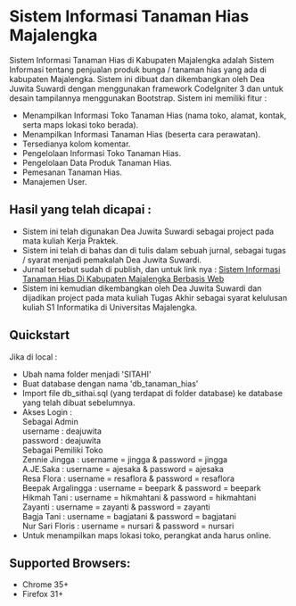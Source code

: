 # Sistem Informasi Tanaman Hias Majalengka
Sistem Informasi Tanaman Hias di Kabupaten Majalengka adalah Sistem Informasi tentang penjualan produk bunga / tanaman hias yang ada di kabupaten Majalengka. Sistem ini dibuat dan dikembangkan oleh Dea Juwita Suwardi dengan menggunakan framework CodeIgniter 3 dan untuk desain tampilannya menggunakan Bootstrap. Sistem ini memiliki fitur :
- Menampilkan Informasi Toko Tanaman Hias (nama toko, alamat, kontak, serta maps lokasi toko berada).
- Menampilkan Informasi Tanaman Hias (beserta cara perawatan).
- Tersedianya kolom komentar.
- Pengelolaan Informasi Toko Tanaman Hias.
- Pengelolaan Data Produk Tanaman Hias.
- Pemesanan Tanaman Hias.
- Manajemen User.

## Hasil yang telah dicapai : 
- Sistem ini telah digunakan Dea Juwita Suwardi sebagai project pada mata kuliah Kerja Praktek. 
- Sistem ini telah di bahas dan di tulis dalam sebuah jurnal, sebagai tugas / syarat menjadi pemakalah Dea Juwita Suwardi.
- Jurnal tersebut sudah di publish, dan untuk link nya :  [Sistem Informasi Tanaman Hias Di Kabupaten Majalengka Berbasis Web](http://ojs.udb.ac.id/index.php/Senatib/article/download/1805/1422)
- Sistem ini kemudian dikembangkan oleh Dea Juwita Suwardi dan dijadikan project pada mata kuliah Tugas Akhir sebagai syarat kelulusan kuliah S1 Informatika di Universitas Majalengka. 

## Quickstart
Jika di local :
- Ubah nama folder menjadi 'SITAHI'
- Buat database dengan nama 'db_tanaman_hias'
- Import file db_sithai.sql (yang terdapat di folder database) ke database yang telah dibuat sebelumnya.
- Akses Login : <br>
		Sebagai Admin <br>
			username : deajuwita <br>
			password : deajuwita <br>
		Sebagai Pemiliki Toko <br>
			Zennie Jingga : username = jingga & password = jingga <br>
      A.JE.Saka : username = ajesaka & password = ajesaka <br>
      Resa Flora : username = resaflora & password = resaflora <br>
      Beepak Argalingga : username = beepark & password = beepark <br>
      Hikmah Tani : username = hikmahtani & password = hikmahtani <br>
      Zayanti  : username = zayanti & password = zayanti <br>
      Bagja Tani : username = bagjatani & password = bagjatani <br>
      Nur Sari Floris : username = nursari & password = nursari <br>
- Untuk menampilkan maps lokasi toko, perangkat anda harus online.

## Supported Browsers:
- Chrome 35+
- Firefox 31+
